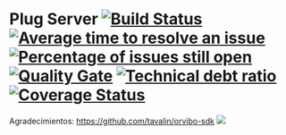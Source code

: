 # Plug Server [![Build Status](https://travis-ci.org/nakyl/PlugServer.svg?branch=master)](https://travis-ci.org/nakyl/PlugServer) [![Average time to resolve an issue](http://isitmaintained.com/badge/resolution/nakyl/PlugServer.svg)](http://isitmaintained.com/project/nakyl/PlugServer "Average time to resolve an issue") [![Percentage of issues still open](http://isitmaintained.com/badge/open/nakyl/PlugServer.svg)](http://isitmaintained.com/project/nakyl/PlugServer "Percentage of issues still open") [![Quality Gate](https://sonarqube.com/api/badges/gate?key=com.plugserver:plugserver)](https://sonarqube.com/dashboard/index/com.plugserver:plugserver) [![Technical debt ratio](https://sonarqube.com/api/badges/measure?key=com.plugserver:plugserver&metric=sqale_debt_ratio)](https://sonarqube.com/dashboard/index/PlugServer)  [![Coverage Status](https://coveralls.io/repos/github/nakyl/PlugServer/badge.svg?branch=master)](https://coveralls.io/github/nakyl/PlugServer?branch=master) 


Agradecimientos:
	https://github.com/tavalin/orvibo-sdk [![](https://jitpack.io/v/tavalin/orvibo-sdk.svg)](https://jitpack.io/#tavalin/orvibo-sdk) 
